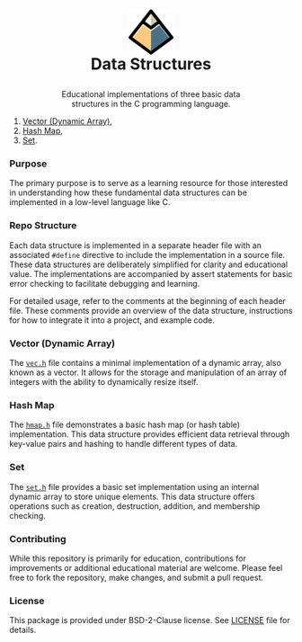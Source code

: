 <h1>

<p align="center">
    <img src="/images/data-structures-icon.svg"
         alt="Data Structures icon"
         align="center" height="80" height="80">
    <br>Data Structures
</p>

</h1>

<p align="center">Educational implementations of three basic data<br>
structures in the C programming language.</p>

1) [Vector (Dynamic Array)](#vector-dynamic-array),
2) [Hash Map](#hash-map), 
3) [Set](#set).

### Purpose

The primary purpose is to serve as a learning resource for those interested in
understanding how these fundamental data structures can be implemented in a
low-level language like C.

### Repo Structure

Each data structure is implemented in a separate header file with an associated
`#define` directive to include the implementation in a source file. These data
structures are deliberately simplified for clarity and educational value. The
implementations are accompanied by assert statements for basic error checking
to facilitate debugging and learning.

For detailed usage, refer to the comments at the beginning of each header file.
These comments provide an overview of the data structure, instructions for how
to integrate it into a project, and example code.

### Vector (Dynamic Array)

The [`vec.h`](/vec.h) file contains a minimal implementation of a dynamic
array, also known as a vector. It allows for the storage and manipulation of an
array of integers with the ability to dynamically resize itself.

### Hash Map

The [`hmap.h`](/hmap.h) file demonstrates a basic hash map (or hash table)
implementation. This data structure provides efficient data retrieval through
key-value pairs and hashing to handle different types of data.

### Set

The [`set.h`](/set.h) file provides a basic set implementation using an
internal dynamic array to store unique elements. This data structure offers
operations such as creation, destruction, addition, and membership checking.

### Contributing

While this repository is primarily for education, contributions for
improvements or additional educational material are welcome. Please feel free
to fork the repository, make changes, and submit a pull request.

### License

This package is provided under BSD-2-Clause license. See [LICENSE](/LICENSE)
file for details.

